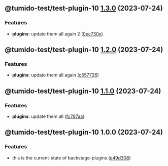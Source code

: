 ## @tumido-test/test-plugin-10 [1.3.0](https://github.com/tumido/test-npm-publish-migration-2/compare/@tumido-test/test-plugin-10@1.2.0...@tumido-test/test-plugin-10@1.3.0) (2023-07-24)


### Features

* **plugins:** update them all again 2 ([0ec730e](https://github.com/tumido/test-npm-publish-migration-2/commit/0ec730ea8045f0d841b7f2cb011dec817eb9f0b8))

## @tumido-test/test-plugin-10 [1.2.0](https://github.com/tumido/test-npm-publish-migration-2/compare/@tumido-test/test-plugin-10@1.1.0...@tumido-test/test-plugin-10@1.2.0) (2023-07-24)


### Features

* **plugins:** update them all again ([c557726](https://github.com/tumido/test-npm-publish-migration-2/commit/c557726d5b75cf345fcf50f45e6a6281a2909f5a))

## @tumido-test/test-plugin-10 [1.1.0](https://github.com/tumido/test-npm-publish-migration-2/compare/@tumido-test/test-plugin-10@1.0.0...@tumido-test/test-plugin-10@1.1.0) (2023-07-24)


### Features

* **plugins:** update them all ([fc787aa](https://github.com/tumido/test-npm-publish-migration-2/commit/fc787aa160288a524e2bb06d5c1ab3c72f8e0774))

## @tumido-test/test-plugin-10 1.0.0 (2023-07-24)


### Features

* this is the current-state of backstage-plugins ([e49d308](https://github.com/tumido/test-npm-publish-migration-2/commit/e49d30830fa11898df24d879c21c82fd624df7ba))
